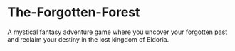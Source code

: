 # The-Forgotten-Forest
A mystical fantasy adventure game where you uncover your forgotten past and reclaim your destiny in the lost kingdom of Eldoria.

